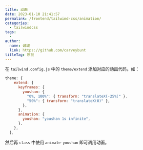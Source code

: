 ```yaml
---
title: 动画
date: 2023-01-10 21:41:57
permalink: /frontend/tailwind-css/animation/
categories:
  - tailwindcss
tags:
  - 
author: 
  name: 诚城
  link: https://github.com/carveybunt
titleTag: 原创
---
```


在 `tailwind.config.js` 中的 `theme/extend` 添加对应的动画代码，如：

```js
theme: {
    extend: {
      keyframes: {
        youshan: {
          "0%, 100%": { transform: "translateX(-25%)" },
          "50%": { transform: "translateX(0)" },
        },
      },
      animation: {
        youshan: "youshan 1s infinite",
      },
    },
  },
```

然后再 `class` 中使用 `animate-youshan` 即可调用动画。
